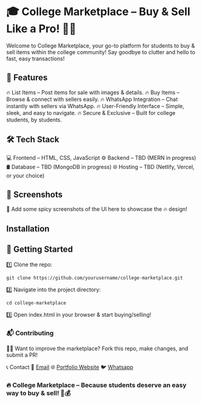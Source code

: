 # 🎓 College Marketplace – Buy & Sell Like a Pro! 🚀🔥
Welcome to College Marketplace, your go-to platform for students to buy & sell items within the college community! Say goodbye to clutter and hello to fast, easy transactions!

## 🚀 Features
🔥 List Items – Post items for sale with images & details.
🔥 Buy Items – Browse & connect with sellers easily.
🔥 WhatsApp Integration – Chat instantly with sellers via WhatsApp.
🔥 User-Friendly Interface – Simple, sleek, and easy to navigate.
🔥 Secure & Exclusive – Built for college students, by students.

## 🛠️ Tech Stack
💻 Frontend – HTML, CSS, JavaScript
⚙️ Backend – TBD (MERN in progress)
🛢 Database – TBD (MongoDB in progress)
🌐 Hosting – TBD (Netlify, Vercel, or your choice)

## 📸 Screenshots
📸 Add some spicy screenshots of the UI here to showcase the 🔥 design!

##  Installation
## 🏁 Getting Started
1️⃣ Clone the repo:
```
git clone https://github.com/yourusername/college-marketplace.git
```
2️⃣ Navigate into the project directory:
```
cd college-marketplace
```
3️⃣ Open index.html in your browser & start buying/selling!

### 📬 Contributing
👨‍💻 Want to improve the marketplace? Fork this repo, make changes, and submit a PR!

📞 Contact
📧 [Email](ngondimarklewismutugi)
🌐 [Portfolio Website](https://lewiii254.github.io/Portfolio/)
🐦 [Whatsapp](https://wa.me/254790767347)

### 🔥 College Marketplace – Because students deserve an easy way to buy & sell! 🚀💰
